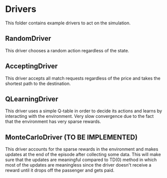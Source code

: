 # Drivers

This folder contains example drivers to act on the simulation.

## RandomDriver

This driver chooses a random action regardless of the state.

## AcceptingDriver

This driver accepts all match requests regardless of the price and takes the shortest path to the destination.

## QLearningDriver

This driver uses a simple Q-table in order to decide its actions and learns by interacting with the environment. Very slow convergence due to the fact that the environment has very sparse rewards.

## MonteCarloDriver (TO BE IMPLEMENTED)

This driver accounts for the sparse rewards in the environment and makes updates at the end of the episode after collecting some data. This will make sure that the updates are meaningful compared to TD(0) method in which most of the updates are meaningless since the driver doesn't receive a reward until it drops off the passenger and gets paid.
